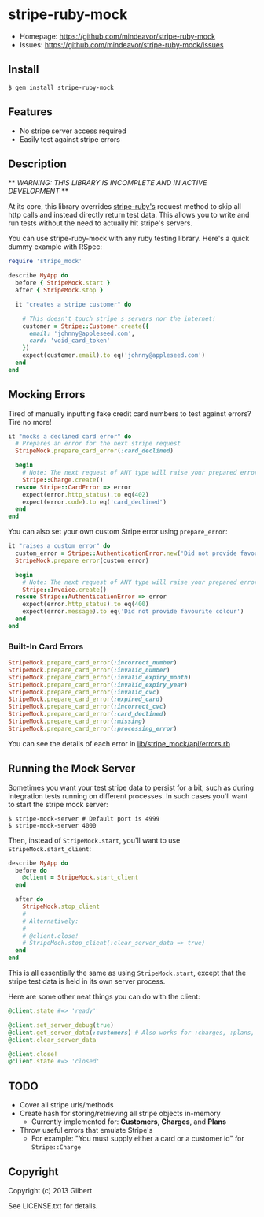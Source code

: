 # stripe-ruby-mock

* Homepage: https://github.com/mindeavor/stripe-ruby-mock
* Issues: https://github.com/mindeavor/stripe-ruby-mock/issues

## Install

    $ gem install stripe-ruby-mock

## Features

* No stripe server access required
* Easily test against stripe errors

## Description

** *WARNING: THIS LIBRARY IS INCOMPLETE AND IN ACTIVE DEVELOPMENT* **

At its core, this library overrides [stripe-ruby's](https://github.com/stripe/stripe-ruby)
request method to skip all http calls and
instead directly return test data. This allows you to write and run tests
without the need to actually hit stripe's servers.

You can use stripe-ruby-mock with any ruby testing library. Here's a quick dummy example with RSpec:

```ruby
require 'stripe_mock'

describe MyApp do
  before { StripeMock.start }
  after { StripeMock.stop }

  it "creates a stripe customer" do

    # This doesn't touch stripe's servers nor the internet!
    customer = Stripe::Customer.create({
      email: 'johnny@appleseed.com',
      card: 'void_card_token'
    })
    expect(customer.email).to eq('johnny@appleseed.com')
  end
end
```

## Mocking Errors

Tired of manually inputting fake credit card numbers to test against errors? Tire no more!

```ruby
it "mocks a declined card error" do
  # Prepares an error for the next stripe request
  StripeMock.prepare_card_error(:card_declined)

  begin
    # Note: The next request of ANY type will raise your prepared error
    Stripe::Charge.create()
  rescue Stripe::CardError => error
    expect(error.http_status).to eq(402)
    expect(error.code).to eq('card_declined')
  end
end
```

You can also set your own custom Stripe error using `prepare_error`:

```ruby
it "raises a custom error" do
  custom_error = Stripe::AuthenticationError.new('Did not provide favourite colour', 400)
  StripeMock.prepare_error(custom_error)

  begin
    # Note: The next request of ANY type will raise your prepared error
    Stripe::Invoice.create()
  rescue Stripe::AuthenticationError => error
    expect(error.http_status).to eq(400)
    expect(error.message).to eq('Did not provide favourite colour')
  end
end
```

### Built-In Card Errors

```ruby
StripeMock.prepare_card_error(:incorrect_number)
StripeMock.prepare_card_error(:invalid_number)
StripeMock.prepare_card_error(:invalid_expiry_month)
StripeMock.prepare_card_error(:invalid_expiry_year)
StripeMock.prepare_card_error(:invalid_cvc)
StripeMock.prepare_card_error(:expired_card)
StripeMock.prepare_card_error(:incorrect_cvc)
StripeMock.prepare_card_error(:card_declined)
StripeMock.prepare_card_error(:missing)
StripeMock.prepare_card_error(:processing_error)
```

You can see the details of each error in [lib/stripe_mock/api/errors.rb](lib/stripe_mock/api/errors.rb)

## Running the Mock Server

Sometimes you want your test stripe data to persist for a bit, such as during integration tests
running on different processes. In such cases you'll want to start the stripe mock server:

    $ stripe-mock-server # Default port is 4999
    $ stripe-mock-server 4000

Then, instead of `StripeMock.start`, you'll want to use `StripeMock.start_client`:

```ruby
describe MyApp do
  before do
    @client = StripeMock.start_client
  end

  after do
    StripeMock.stop_client
    #
    # Alternatively:
    #
    # @client.close!
    # StripeMock.stop_client(:clear_server_data => true)
  end
end
```

This is all essentially the same as using `StripeMock.start`, except that the stripe test
data is held in its own server process.

Here are some other neat things you can do with the client:

```ruby
@client.state #=> 'ready'

@client.set_server_debug(true)
@client.get_server_data(:customers) # Also works for :charges, :plans, etc.
@client.clear_server_data

@client.close!
@client.state #=> 'closed'
```

## TODO

* Cover all stripe urls/methods
* Create hash for storing/retrieving all stripe objects in-memory
  * Currently implemented for: **Customers**, **Charges**, and **Plans**
* Throw useful errors that emulate Stripe's
  * For example: "You must supply either a card or a customer id" for `Stripe::Charge`

## Copyright

Copyright (c) 2013 Gilbert

See LICENSE.txt for details.
